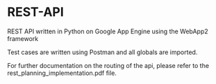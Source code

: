 # REST-API
REST API written in Python on Google App Engine using the WebApp2 framework

Test cases are written using Postman and all globals are imported. 

For further documentation on the routing of the api, please refer to the rest_planning_implementation.pdf file.
